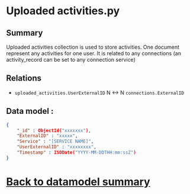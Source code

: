 # Uploaded activities.py

## Summary
Uploaded activities collection is used to store activities.
One document represent any activities for one user.
It is related to any connections (an activity_record can be set to any connection service)

## Relations 
* `uploaded_activities.UserExternalID` N <-> N `connections.ExternalID`

## Data model : 
```JSON
{ 
    "_id" : ObjectId("xxxxxxx"), 
    "ExternalID" : "xxxxx", 
    "Service" : "[SERVICE NAME]", 
    "UserExternalID" : "xxxxxxxx", 
    "Timestamp" : ISODate("YYYY-MM-DDTHH:mm:ssZ")
}

```

# [Back to datamodel summary](000-datamodel-summary.md)


